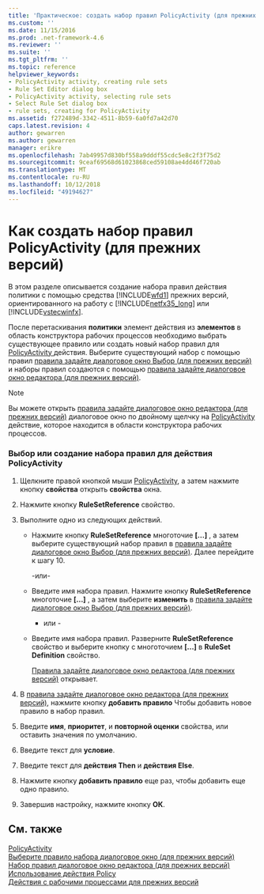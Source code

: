 ```yaml
---
title: 'Практическое: создать набор правил PolicyActivity (для прежних версий) | Документация Майкрософт'
ms.custom: ''
ms.date: 11/15/2016
ms.prod: .net-framework-4.6
ms.reviewer: ''
ms.suite: ''
ms.tgt_pltfrm: ''
ms.topic: reference
helpviewer_keywords:
- PolicyActivity activity, creating rule sets
- Rule Set Editor dialog box
- PolicyActivity activity, selecting rule sets
- Select Rule Set dialog box
- rule sets, creating for PolicyActivity
ms.assetid: f272489d-3342-4511-8b59-6a0fd7a42d70
caps.latest.revision: 4
author: gewarren
ms.author: gewarren
manager: erikre
ms.openlocfilehash: 7ab49957d830bf558a9dddf55cdc5e8c2f3f75d2
ms.sourcegitcommit: 9ceaf69568d61023868ced59108ae4dd46f720ab
ms.translationtype: MT
ms.contentlocale: ru-RU
ms.lasthandoff: 10/12/2018
ms.locfileid: "49194627"
---
```

# <a name="how-to-create-a-policyactivity-rule-set-legacy"></a>Как создать набор правил PolicyActivity (для прежних версий)
В этом разделе описывается создание набора правил действия политики с помощью средства [!INCLUDE[wfd1](../includes/wfd1-md.md)] прежних версий, ориентированного на работу с [!INCLUDE[netfx35_long](../includes/netfx35-long-md.md)] или [!INCLUDE[vstecwinfx](../includes/vstecwinfx-md.md)].  
  
 После перетаскивания **политики** элемент действия из **элементов** в область конструктора рабочих процессов необходимо выбрать существующее правило или создать новый набор правил для [PolicyActivity ](http://go.microsoft.com/fwlink?LinkID=65019) действия. Выберите существующий набор с помощью правил [правила задайте диалоговое окно Выбор (для прежних версий)](../workflow-designer/select-rule-set-dialog-box-legacy.md) и наборы правил создаются с помощью [правила задайте диалоговое окно редактора (для прежних версий)](../workflow-designer/rule-set-editor-dialog-box-legacy.md).  
  
> [!NOTE]
>  Вы можете открыть [правила задайте диалоговое окно редактора (для прежних версий)](../workflow-designer/rule-set-editor-dialog-box-legacy.md) диалоговое окно по двойному щелчку на [PolicyActivity](http://go.microsoft.com/fwlink?LinkID=65019) действие, которое находится в области конструктора рабочих процессов.  
  
### <a name="to-select-or-create-a-rule-set-for-a-policyactivity-activity"></a>Выбор или создание набора правил для действия PolicyActivity  
  
1.  Щелкните правой кнопкой мыши [PolicyActivity](http://go.microsoft.com/fwlink?LinkID=65019), а затем нажмите кнопку **свойства** открыть **свойства** окна.  
  
2.  Нажмите кнопку **RuleSetReference** свойство.  
  
3.  Выполните одно из следующих действий.  
  
    -   Нажмите кнопку **RuleSetReference** многоточие **[...]** , а затем выберите существующий набор правил в [правила задайте диалоговое окно Выбор (для прежних версий)](../workflow-designer/select-rule-set-dialog-box-legacy.md). Далее перейдите к шагу 10.  
  
         -или-  
  
    -   Введите имя набора правил. Нажмите кнопку **RuleSetReference** многоточие **[...]** , а затем выберите **изменить** в [правила задайте диалоговое окно Выбор (для прежних версий)](../workflow-designer/select-rule-set-dialog-box-legacy.md).  
  
         - или -  
  
    -   Введите имя набора правил. Разверните **RuleSetReference** свойство и выберите кнопку с многоточием **[...]**  в **RuleSet Definition** свойство.  
  
         [Правила задайте диалоговое окно редактора (для прежних версий)](../workflow-designer/rule-set-editor-dialog-box-legacy.md) открывает.  
  
4.  В [правила задайте диалоговое окно редактора (для прежних версий)](../workflow-designer/rule-set-editor-dialog-box-legacy.md), нажмите кнопку **добавить правило** Чтобы добавить новое правило в набор правил.  
  
5.  Введите **имя**, **приоритет**, и **повторной оценки** свойства, или оставить значения по умолчанию.  
  
6.  Введите текст для **условие**.  
  
7.  Введите текст для **действия Then** и **действия Else**.  
  
8.  Нажмите кнопку **добавить правило** еще раз, чтобы добавить еще одно правило.  
  
9. Завершив настройку, нажмите кнопку **ОК**.  
  
## <a name="see-also"></a>См. также  
 [PolicyActivity](http://go.microsoft.com/fwlink?LinkID=65019)   
 [Выберите правило набора диалоговое окно (для прежних версий)](../workflow-designer/select-rule-set-dialog-box-legacy.md)   
 [Набор правил диалоговое окно редактора (для прежних версий)](../workflow-designer/rule-set-editor-dialog-box-legacy.md)   
 [Использование действия Policy](http://go.microsoft.com/fwlink?LinkID=65004)   
 [Действия с рабочими процессами для прежних версий](../workflow-designer/legacy-workflow-activities.md)